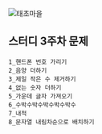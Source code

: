 ![태초마을](https://i.namu.wiki/i/EETqohq3NRP4PLv7LzK_76IJ9FQnsIGpU5mB5I_wXaRtLwlPfcePXtb5xB9xmSB4vmoXSkqp8HlRKsdWd9thrBkd-2_KTjXVL2chjnvkG-n4l4zbw5cbfkY3tau3t9FC9LTdCtH7LSi8Nu70yMjmdQ.png)
## 스터디 3주차 문제

```
1_핸드폰 번호 가리기
2_음양 더하기
3_제일 작은 수 제거하기
4_없는 숫자 더하기
5_가운데 글자 가져오기
6_수박수박수박수박수박수
7_내적
8_문자열 내림차순으로 배치하기
```